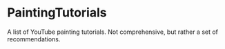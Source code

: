 # PaintingTutorials
A list of YouTube painting tutorials. Not comprehensive, but rather a set of recommendations. 
